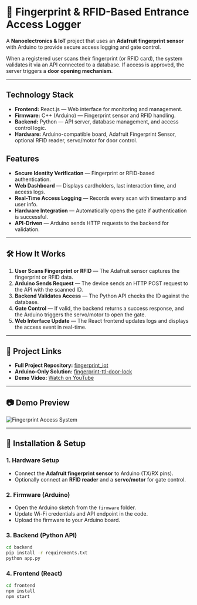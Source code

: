 # 🔐 Fingerprint & RFID-Based Entrance Access Logger

A **Nanoelectronics & IoT** project that uses an **Adafruit fingerprint sensor** with Arduino to provide secure access logging and gate control.

When a registered user scans their fingerprint (or RFID card), the system validates it via an API connected to a database.
If access is approved, the server triggers a **door opening mechanism**.

---

## Technology Stack

* **Frontend:** React.js — Web interface for monitoring and management.
* **Firmware:** C++ (Arduino) — Fingerprint sensor and RFID handling.
* **Backend:** Python — API server, database management, and access control logic.
* **Hardware:** Arduino-compatible board, Adafruit Fingerprint Sensor, optional RFID reader, servo/motor for door control.

## Features

* **Secure Identity Verification** — Fingerprint or RFID-based authentication.
* **Web Dashboard** — Displays cardholders, last interaction time, and access logs.
* **Real-Time Access Logging** — Records every scan with timestamp and user info.
* **Hardware Integration** — Automatically opens the gate if authentication is successful.
* **API-Driven** — Arduino sends HTTP requests to the backend for validation.

---

## 🛠 How It Works

1. **User Scans Fingerprint or RFID** — The Adafruit sensor captures the fingerprint or RFID data.
2. **Arduino Sends Request** — The device sends an HTTP POST request to the API with the scanned ID.
3. **Backend Validates Access** — The Python API checks the ID against the database.
4. **Gate Control** — If valid, the backend returns a success response, and the Arduino triggers the servo/motor to open the gate.
5. **Web Interface Update** — The React frontend updates logs and displays the access event in real-time.

---

## 📂 Project Links

* **Full Project Repository:** [fingerprint\_iot](https://github.com/mikebionic/fingerprint_iot)
* **Arduino-Only Solution:** [fingerprint-ttl-door-lock](https://github.com/mikebionic/arduino-projects-hub/tree/main/fingerprint-ttl-door-lock)
* **Demo Video:** [Watch on YouTube](https://youtu.be/sckgonvsglo?feature=shared)

---

## 📷 Demo Preview

![Fingerprint Access System](static/projects/using/fingerprint.webp)

---

## 🚀 Installation & Setup

### 1. Hardware Setup

* Connect the **Adafruit fingerprint sensor** to Arduino (TX/RX pins).
* Optionally connect an **RFID reader** and a **servo/motor** for gate control.

### 2. Firmware (Arduino)

* Open the Arduino sketch from the `firmware` folder.
* Update Wi-Fi credentials and API endpoint in the code.
* Upload the firmware to your Arduino board.

### 3. Backend (Python API)

```bash
cd backend
pip install -r requirements.txt
python app.py
```

### 4. Frontend (React)

```bash
cd frontend
npm install
npm start
```
